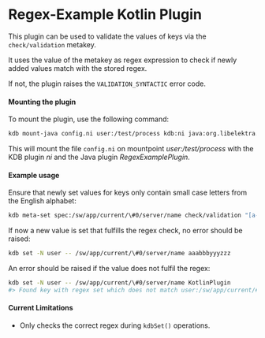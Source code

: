 # Regex-Example Kotlin Plugin

This plugin can be used to validate the values of keys via the `check/validation` metakey.

It uses the value of the metakey as regex expression to check if newly added values match with the stored regex.

If not, the plugin raises the `VALIDATION_SYNTACTIC` error code.

#### Mounting the plugin

To mount the plugin, use the following command:

```sh
kdb mount-java config.ni user:/test/process kdb:ni java:org.libelektra.plugin.RegexExamplePlugin
```

This will mount the file `config.ni` on mountpoint _user:/test/process_ with the KDB plugin _ni_ and the Java plugin _RegexExamplePlugin_.

#### Example usage

Ensure that newly set values for keys only contain small case letters from the English alphabet:

```sh
kdb meta-set spec:/sw/app/current/\#0/server/name check/validation "[a-z]*"
```

If now a new value is set that fulfills the regex check, no error should be raised:

```sh
kdb set -N user -- /sw/app/current/\#0/server/name aaabbbyyyzzz
```

An error should be raised if the value does not fulfil the regex:

```sh
kdb set -N user -- /sw/app/current/\#0/server/name KotlinPlugin
#> Found key with regex set which does not match user:/sw/app/current/#0/server/name: KotlinPlugin
```

#### Current Limitations

- Only checks the correct regex during `kdbSet()` operations.
